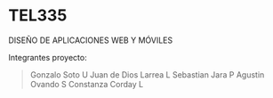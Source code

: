 # TEL335
DISEÑO DE APLICACIONES WEB Y MÓVILES

Integrantes proyecto:
>Gonzalo Soto U
>Juan de Dios Larrea L
>Sebastian Jara P
>Agustin Ovando S
>Constanza Corday L

